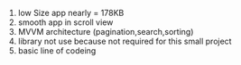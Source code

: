 1. low Size app nearly = 178KB
2. smooth app in scroll view
3. MVVM architecture (pagination,search,sorting)
4. library not use because not required for this small project
5. basic line of codeing
